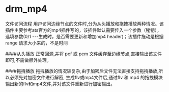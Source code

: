 # drm_mp4
文件访问流程 用户访问边缘节点的文件时,分为从头播放和拖拽播放两种情况。该插件主要参考ats官方的mp4插件写的，该插件默认需要传入一个参数（秘钥），选填参数(0/1 ---生成时，是否需要更新和增加mp4 header)；该插件拖动是根据range 请求大小来的，不是时间

####从头播放
    正常回源,并将 pcf 或 pcm 文件缓存至边缘节点,直接输出该文件即可,不需做额外处理。 

####拖拽播放
    拖拽播放的情况较复杂,由于加密后文件无法直接支持拖拽播放,所以必须先对加密文件进行解密,
    生成flv或mp4文件后,通过flv 和 mp4 的拖拽模块输出新的flv和mp4文件,并对该文件重新进行加密输出。
    

